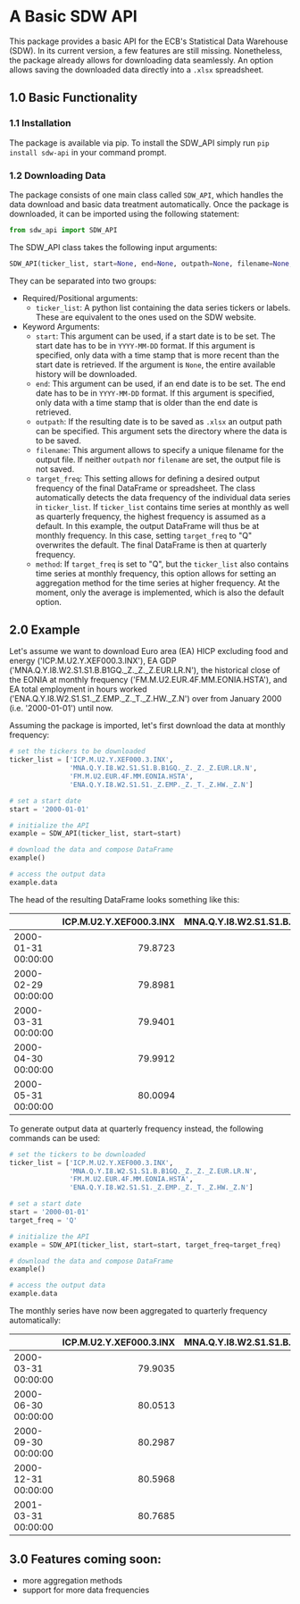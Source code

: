 
# A Basic SDW API
This package provides a basic API for the ECB's Statistical Data Warehouse (SDW).
In its current version, a few features are still missing. Nonetheless, the package already allows for downloading data seamlessly. An option allows saving the downloaded data directly into a `.xlsx` spreadsheet.

## 1.0 Basic Functionality
### 1.1 Installation
The package is available via pip. To install the SDW_API simply run `pip install sdw-api` in your command prompt.

### 1.2 Downloading Data
The package consists of one main class called `SDW_API`, which handles the data download and basic data treatment automatically. Once the package is downloaded, it can be imported using the following statement:

```python
from sdw_api import SDW_API
```

The SDW_API class takes the following input arguments:

```python
SDW_API(ticker_list, start=None, end=None, outpath=None, filename=None, target_freq=None,method=None)
```
They can be separated into two groups:

* Required/Positional arguments:
  * `ticker_list`: A python list containing the data series tickers or labels. These are equivalent to the ones used on the SDW website.
* Keyword Arguments:
  * `start`: This argument can be used, if a start date is to be set. The start date has to be in `YYYY-MM-DD` format. If this argument is specified, only data with a time stamp that is more recent than the start date is retrieved. If the argument is `None`, the entire available history will be downloaded.
  * `end`: This argument can be used, if an end date is to be set. The end date has to be in `YYYY-MM-DD` format. If this argument is specified, only data with a time stamp that is older than the end date is retrieved.
  * `outpath`: If the resulting date is to be saved as `.xlsx` an output path can be specified. This argument sets the directory where the data is to be saved.
  * `filename`: This argument allows to specify a unique filename for the output file. If neither `outpath` nor `filename` are set, the output file is not saved.
  * `target_freq`: This setting allows for defining a desired output frequency of the final DataFrame or spreadsheet. The class automatically detects the data frequency of the individual data series in `ticker_list`. If `ticker_list` contains time series at monthly as well as quarterly frequency, the highest frequency is assumed as a default. In this example, the output DataFrame will thus be at monthly frequency. In this case, setting  `target_freq` to "Q" overwrites the default. The final DataFrame is then at quarterly frequency.
  * `method`: If  `target_freq` is set to "Q", but the `ticker_list` also contains time series at monthly frequency, this option allows for setting an aggregation method for the time series at higher frequency. At the moment, only the average is implemented, which is also the default option.

## 2.0 Example

Let's assume we want to download Euro area (EA) HICP excluding food and energy ('ICP.M.U2.Y.XEF000.3.INX'), EA GDP ('MNA.Q.Y.I8.W2.S1.S1.B.B1GQ._Z._Z._Z.EUR.LR.N'), the historical close of the EONIA at monthly frequency ('FM.M.U2.EUR.4F.MM.EONIA.HSTA'), and EA total employment in hours worked ('ENA.Q.Y.I8.W2.S1.S1._Z.EMP._Z._T._Z.HW._Z.N') over from January 2000 (i.e. '2000-01-01') until now.

Assuming the package is imported, let's first download the data at monthly frequency:

```python
# set the tickers to be downloaded
ticker_list = ['ICP.M.U2.Y.XEF000.3.INX',
               'MNA.Q.Y.I8.W2.S1.S1.B.B1GQ._Z._Z._Z.EUR.LR.N',
               'FM.M.U2.EUR.4F.MM.EONIA.HSTA',
               'ENA.Q.Y.I8.W2.S1.S1._Z.EMP._Z._T._Z.HW._Z.N']

# set a start date
start = '2000-01-01'            

# initialize the API
example = SDW_API(ticker_list, start=start)

# download the data and compose DataFrame
example()

# access the output data
example.data
```

The head of the resulting DataFrame looks something like this:

|                     |   ICP.M.U2.Y.XEF000.3.INX |   MNA.Q.Y.I8.W2.S1.S1.B.B1GQ._Z._Z._Z.EUR.LR.N |   FM.M.U2.EUR.4F.MM.EONIA.HSTA |   ENA.Q.Y.I8.W2.S1.S1._Z.EMP._Z._T._Z.HW._Z.N |
|:--------------------|--------------------------:|-----------------------------------------------:|-------------------------------:|----------------------------------------------:|
| 2000-01-31 00:00:00 |                   79.8723 |                                  nan           |                        3.04286 |                                 nan           |
| 2000-02-29 00:00:00 |                   79.8981 |                                  nan           |                        3.27571 |                                 nan           |
| 2000-03-31 00:00:00 |                   79.9401 |                                    2.22607e+06 |                        3.51043 |                                   5.83027e+07 |
| 2000-04-30 00:00:00 |                   79.9912 |                                  nan           |                        3.685   |                                 nan           |
| 2000-05-31 00:00:00 |                   80.0094 |                                  nan           |                        3.92    |                                 nan           |

To generate output data at quarterly frequency instead, the following commands can be used:

```python
# set the tickers to be downloaded
ticker_list = ['ICP.M.U2.Y.XEF000.3.INX',
               'MNA.Q.Y.I8.W2.S1.S1.B.B1GQ._Z._Z._Z.EUR.LR.N',
               'FM.M.U2.EUR.4F.MM.EONIA.HSTA',
               'ENA.Q.Y.I8.W2.S1.S1._Z.EMP._Z._T._Z.HW._Z.N']

# set a start date
start = '2000-01-01'            
target_freq = 'Q'

# initialize the API
example = SDW_API(ticker_list, start=start, target_freq=target_freq)

# download the data and compose DataFrame
example()

# access the output data
example.data
```

The monthly series have now been aggregated to quarterly frequency automatically:

|                     |   ICP.M.U2.Y.XEF000.3.INX |   MNA.Q.Y.I8.W2.S1.S1.B.B1GQ._Z._Z._Z.EUR.LR.N |   FM.M.U2.EUR.4F.MM.EONIA.HSTA |   ENA.Q.Y.I8.W2.S1.S1._Z.EMP._Z._T._Z.HW._Z.N |
|:--------------------|--------------------------:|-----------------------------------------------:|-------------------------------:|----------------------------------------------:|
| 2000-03-31 00:00:00 |                   79.9035 |                                    2.22607e+06 |                        3.27634 |                                   5.83027e+07 |
| 2000-06-30 00:00:00 |                   80.0513 |                                    2.24645e+06 |                        3.96652 |                                   5.85199e+07 |
| 2000-09-30 00:00:00 |                   80.2987 |                                    2.2588e+06  |                        4.43939 |                                   5.87186e+07 |
| 2000-12-31 00:00:00 |                   80.5968 |                                    2.27377e+06 |                        4.80622 |                                   5.89292e+07 |
| 2001-03-31 00:00:00 |                   80.7685 |                                    2.29697e+06 |                        4.84326 |                                   5.90698e+07 |


## 3.0 Features coming soon:

* more aggregation methods
* support for more data frequencies
